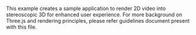 ﻿﻿This example creates a sample application to render 2D video into stereoscopic 3D for enhanced user experience. For more background on Three.js and rendering principles, please refer guidelines document present with this file.
